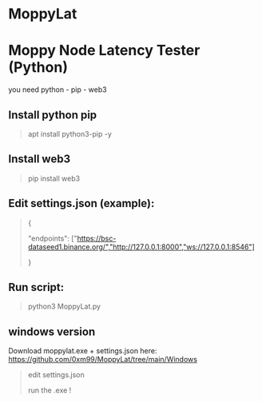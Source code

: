 # MoppyLat

# Moppy Node  Latency Tester (Python)
you need python - pip - web3

## Install python pip
> apt install python3-pip -y

## Install web3
> pip install web3

## Edit settings.json (example):
>{
>
>    "endpoints": ["https://bsc-dataseed1.binance.org/","http://127.0.0.1:8000","ws://127.0.0.1:8546"]
>
>}

## Run script:
> python3 MoppyLat.py


## windows version
Download moppylat.exe + settings.json here: https://github.com/0xm99/MoppyLat/tree/main/Windows

> edit settings.json
>
> run the .exe !




